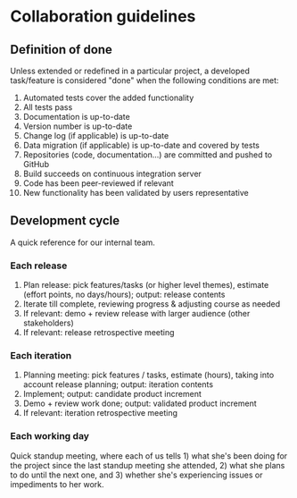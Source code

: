 # Collaboration guidelines

## Definition of done

Unless extended or redefined in a particular project, a developed task/feature is considered "done" when the following conditions are met:

1. Automated tests cover the added functionality
2. All tests pass
3. Documentation is up-to-date
4. Version number is up-to-date
5. Change log (if applicable) is up-to-date
6. Data migration (if applicable) is up-to-date and covered by tests
7. Repositories (code, documentation...) are committed and pushed to GitHub
8. Build succeeds on continuous integration server
9. Code has been peer-reviewed if relevant
10. New functionality has been validated by users representative


## Development cycle

A quick reference for our internal team.

### Each release

1. Plan release: pick features/tasks (or higher level themes), estimate (effort points, no days/hours); output: release contents
2. Iterate till complete, reviewing progress & adjusting course as needed
3. If relevant: demo + review release with larger audience (other stakeholders)
4. If relevant: release retrospective meeting


### Each iteration

1. Planning meeting: pick features / tasks, estimate (hours), taking into account release planning; output: iteration contents
2. Implement; output: candidate product increment
3. Demo + review work done; output: validated product increment
4. If relevant: iteration retrospective meeting


### Each working day

Quick standup meeting, where each of us tells 1) what she's been doing for the project since the last standup meeting she attended, 2) what she plans to do until the next one, and 3) whether she's experiencing issues or impediments to her work.
